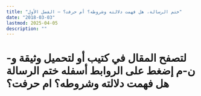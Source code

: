 ```yaml
---
title: "ختم الرسالة، هل فهمت دلالته وشروطه؟ أم حرفت؟ – الفصل الأول"
date: "2018-03-03"
lastmod: 2025-04-05
description: ""
---
```

# **لتصفح المقال في كتيب أو لتحميل وثيقة و-ن-م إضغط على الروابط أسفله** **ختم الرسالة هل فهمت دلالته وشروطه؟ ام حرفت؟**

###

